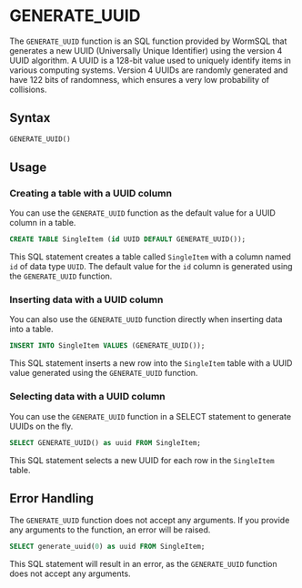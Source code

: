 # GENERATE_UUID

The `GENERATE_UUID` function is an SQL function provided by WormSQL that generates a new UUID (Universally Unique Identifier) using the version 4 UUID algorithm. A UUID is a 128-bit value used to uniquely identify items in various computing systems. Version 4 UUIDs are randomly generated and have 122 bits of randomness, which ensures a very low probability of collisions.

## Syntax

```sql
GENERATE_UUID()
```

## Usage

### Creating a table with a UUID column

You can use the `GENERATE_UUID` function as the default value for a UUID column in a table.

```sql
CREATE TABLE SingleItem (id UUID DEFAULT GENERATE_UUID());
```

This SQL statement creates a table called `SingleItem` with a column named `id` of data type `UUID`. The default value for the `id` column is generated using the `GENERATE_UUID` function.

### Inserting data with a UUID column

You can also use the `GENERATE_UUID` function directly when inserting data into a table.

```sql
INSERT INTO SingleItem VALUES (GENERATE_UUID());
```

This SQL statement inserts a new row into the `SingleItem` table with a UUID value generated using the `GENERATE_UUID` function.

### Selecting data with a UUID column

You can use the `GENERATE_UUID` function in a SELECT statement to generate UUIDs on the fly.

```sql
SELECT GENERATE_UUID() as uuid FROM SingleItem;
```

This SQL statement selects a new UUID for each row in the `SingleItem` table.

## Error Handling

The `GENERATE_UUID` function does not accept any arguments. If you provide any arguments to the function, an error will be raised.

```sql
SELECT generate_uuid(0) as uuid FROM SingleItem;
```

This SQL statement will result in an error, as the `GENERATE_UUID` function does not accept any arguments.
